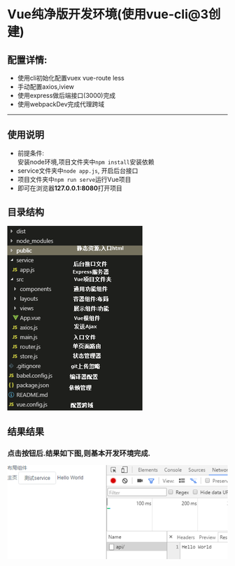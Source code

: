 # Vue纯净版开发环境(使用vue-cli@3创建)
## 配置详情:
- 使用cli初始化配置vuex vue-route less
- 手动配置axios,iview
- 使用express做后端接口(3000)完成
- 使用webpackDev完成代理跨域
****
## 使用说明
- 前提条件:<br>
    安装node环境,项目文件夹中`npm install`安装依赖
- service文件夹中`node app.js`, 开启后台接口
- 项目文件夹中`npm run serve`运行Vue项目
- 即可在浏览器**127.0.0.1:8080**打开项目
## 目录结构
![目录结构](https://raw.githubusercontent.com/alex-guan/vue_base/master/public/%E7%9B%AE%E5%BD%95%E7%BB%93%E6%9E%84.png)
## 结果结果
### 点击按钮后.结果如下图,则基本开发环境完成.
![测试结果](https://github.com/alex-guan/vue_base/blob/master/public/%E6%B5%8B%E8%AF%95%E5%AE%8C%E6%88%90.png?raw=true)